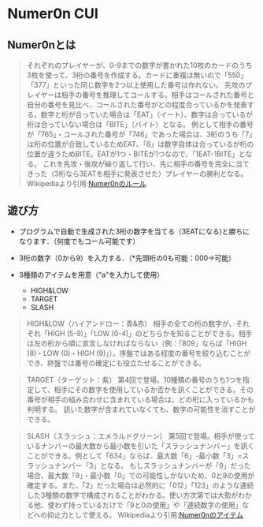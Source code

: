 # Numer0n CUI

<h2>Numer0nとは</h2>

> それぞれのプレイヤーが、0-9までの数字が書かれた10枚のカードのうち3枚を使って、3桁の番号を作成する。カードに重複は無いので「550」「377」といった同じ数字を2つ以上使用した番号は作れない。
> 先攻のプレイヤーは相手の番号を推理してコールする。相手はコールされた番号と自分の番号を見比べ、コールされた番号がどの程度合っているかを発表する。数字と桁が合っていた場合は「EAT」（イート）、数字は合っているが桁は合っていない場合は「BITE」（バイト）となる。
> 例として相手の番号が「765」・コールされた番号が「746」であった場合は、3桁のうち「7」は桁の位置が合致しているためEAT、「6」は数字自体は合っているが桁の位置が違うためBITE。EATが1つ・BITEが1つなので、「1EAT-1BITE」となる。
これを先攻・後攻が繰り返して行い、先に相手の番号を完全に当てきった（3桁なら3EATを相手に発表させた）プレイヤーの勝利となる。
> Wikipediaより引用:[Numer0nのルール](https://ja.wikipedia.org/wiki/Numer0n#%E5%9F%BA%E6%9C%AC%E3%83%AB%E3%83%BC%E3%83%AB)

<h2>遊び方</h2>

- プログラムで自動で生成された3桁の数字を当てる（3EATになる)と勝ちになります．（何度でもコール可能です）

- 3桁の数字（0から9）を入力する．（*先頭桁の0も可能：000→可能）

- 3種類のアイテムを用意（"a"を入力して使用）
  - HIGH&LOW
  - TARGET
  - SLASH

> HIGH&LOW（ハイアンドロー：青&赤）
相手の全ての桁の数字が、それぞれ「HIGH (5-9)」「LOW (0-4)」のどちらかを知ることができる。相手は左の桁から順に宣言しなければならない（例：「809」ならば「HIGH (8)・LOW (0)・HIGH (9)」）。序盤ではある程度の番号を絞り込むことができ、終盤では番号の確定にも役立たせることができる。

> TARGET（ターゲット：紫）
第4回で登場。10種類の番号のうち1つを指定して、相手にその数字を使用しているか否かを訊くことができる。その番号が相手の組み合わせに含まれている場合は、どの桁に入っているかも判明する。
訊いた数字が含まれていなくても、数字の可能性を消すことができる。

> SLASH（スラッシュ：エメラルドグリーン）
第5回で登場。相手が使っているナンバーの最大数から最小数を引いた「スラッシュナンバー」を訊くことができる。例として「634」ならば、最大数「6」-最小数「3」=スラッシュナンバー「3」となる。
もしスラッシュナンバーが「9」だった場合、最大数「9」・最小数「0」での可能性しかないため、0と9の使用が確定する。また、「2」だった場合は必然的に「012」「123」のような連続した3種類の数字で構成されることがわかる。使い方次第では大勢がわかる他、使わず持っているだけで「9と0の使用」や「連続数字の使用」などへの抑止力として使える。
Wikipediaより引用:[Numer0nのアイテム](https://ja.wikipedia.org/wiki/Numer0n#%E3%82%A2%E3%82%A4%E3%83%86%E3%83%A0)
